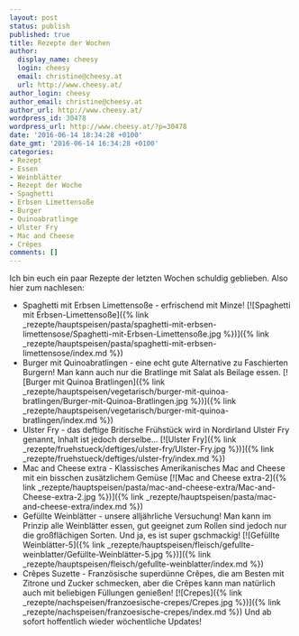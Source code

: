 ```yaml
---
layout: post
status: publish
published: true
title: Rezepte der Wochen
author:
  display_name: cheesy
  login: cheesy
  email: christine@cheesy.at
  url: http://www.cheesy.at/
author_login: cheesy
author_email: christine@cheesy.at
author_url: http://www.cheesy.at/
wordpress_id: 30478
wordpress_url: http://www.cheesy.at/?p=30478
date: '2016-06-14 18:34:28 +0100'
date_gmt: '2016-06-14 16:34:28 +0100'
categories:
- Rezept
- Essen
- Weinblätter
- Rezept der Woche
- Spaghetti
- Erbsen Limettensoße
- Burger
- Quinoabratlinge
- Ulster Fry
- Mac and Cheese
- Crêpes
comments: []
---
```

Ich bin euch ein paar Rezepte der letzten Wochen schuldig geblieben. Also hier zum nachlesen:
- Spaghetti mit Erbsen Limettensoße - erfrischend mit Minze!
[![Spaghetti mit Erbsen-Limettensoße]({% link _rezepte/hauptspeisen/pasta/spaghetti-mit-erbsen-limettensose/Spaghetti-mit-Erbsen-Limettensoße.jpg %})]({% link _rezepte/hauptspeisen/pasta/spaghetti-mit-erbsen-limettensose/index.md %})
- Burger mit Quinoabratlingen - eine echt gute Alternative zu Faschierten Burgern! Man kann auch nur die Bratlinge mit Salat als Beilage essen.
[![Burger mit Quinoa Bratlingen]({% link _rezepte/hauptspeisen/vegetarisch/burger-mit-quinoa-bratlingen/Burger-mit-Quinoa-Bratlingen.jpg %})]({% link _rezepte/hauptspeisen/vegetarisch/burger-mit-quinoa-bratlingen/index.md %})
- Ulster Fry - das deftige Britische Frühstück wird in Nordirland Ulster Fry genannt, Inhalt ist jedoch derselbe...
[![Ulster Fry]({% link _rezepte/fruehstueck/deftiges/ulster-fry/Ulster-Fry.jpg %})]({% link _rezepte/fruehstueck/deftiges/ulster-fry/index.md %})
- Mac and Cheese extra - Klassisches Amerikanisches Mac and Cheese mit ein bisschen zusätzlichem Gemüse
[![Mac and Cheese extra-2]({% link _rezepte/hauptspeisen/pasta/mac-and-cheese-extra/Mac-and-Cheese-extra-2.jpg %})]({% link _rezepte/hauptspeisen/pasta/mac-and-cheese-extra/index.md %})
- Gefüllte Weinblätter - unsere alljährliche Versuchung! Man kann im Prinzip alle Weinblätter essen, gut geeignet zum Rollen sind jedoch nur die großflächigen Sorten. Und ja, es ist super gschmackig!
[![Gefüllte Weinblätter-5]({% link _rezepte/hauptspeisen/fleisch/gefullte-weinblatter/Gefüllte-Weinblätter-5.jpg %})]({% link _rezepte/hauptspeisen/fleisch/gefullte-weinblatter/index.md %})
- Crêpes Suzette - Französische superdünne Crêpes, die am Besten mit Zitrone und Zucker schmecken, aber die Crêpes kann man natürlich auch mit beliebigen Füllungen genießen!
[![Crepes]({% link _rezepte/nachspeisen/franzoesische-crepes/Crepes.jpg %})]({% link _rezepte/nachspeisen/franzoesische-crepes/index.md %})
Und ab sofort hoffentlich wieder wöchentliche Updates!
